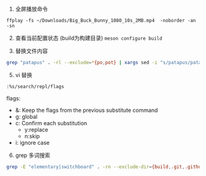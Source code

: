 1. 全屏播放命令

`ffplay -fs ~/Downloads/Big_Buck_Bunny_1080_10s_2MB.mp4  -noborder -an -sn`

2. 查看当前配置状态 (build为构建目录)
`meson configure build`

3. 替换文件内容
```sh
grep "patapus" . -rl --exclude=*{po,pot} | xargs sed -i "s/patapus/patapua/g"
```

5. vi 替换
```bash
:%s/search/repl/flags
``` 
flags:
- &: Keep the flags from the previous substitute
        command
- g: global
- c: Confirm each substitution
  - y:replace
  - n:skip
- i: ignore case

6. grep 多词搜索
```sh
grep -E "elementary|switchboard" . -rn --exclude-dir={build,.git,.github} --exclude=*.{po,pot}
```